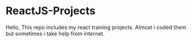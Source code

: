 # ReactJS-Projects
Hello,
This repo includes my react training projects.
Almost i coded them but sometimes i take help from internet.
